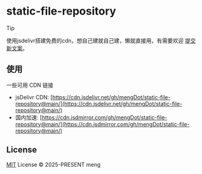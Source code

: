 # static-file-repository

> [!TIP]
> 
> 使用jsdelivr搭建免费的cdn，想自己建就自己建，懒就直接用，有需要欢迎 [提交新文案](https://github.com/mengDot/static-file-repository/issues/new)。

## 使用

一些可用 CDN 链接

- jsDelivr CDN: [https://cdn.jsdelivr.net/gh/mengDot/static-file-repository@main/](https://cdn.jsdelivr.net/gh/mengDot/static-file-repository@main/)
- 国内加速: [https://cdn.jsdmirror.com/gh/mengDot/static-file-repository@main/](https://cdn.jsdmirror.com/gh/mengDot/static-file-repository@main/)

## License

[MIT](license) License © 2025-PRESENT meng

```

```
